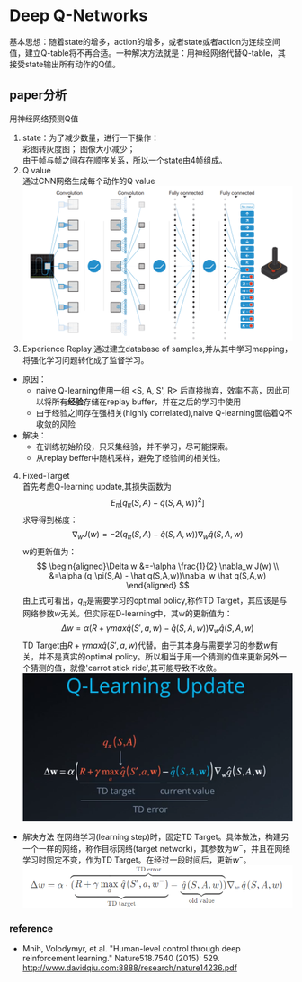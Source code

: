 <script type="text/javascript" src="http://cdn.mathjax.org/mathjax/latest/MathJax.js?config=default"></script>  

# Deep Q-Networks  
基本思想：随着state的增多，action的增多，或者state或者action为连续空间值，建立Q-table将不再合适。一种解决方法就是：用神经网络代替Q-table，其接受state输出所有动作的Q值。
## paper分析
用神经网络预测Q值  
1. state：为了减少数量，进行一下操作：  
彩图转灰度图； 
图像大小减少；  
由于帧与帧之间存在顺序关系，所以一个state由4帧组成。  
2. Q value  
通过CNN网络生成每个动作的Q value  
![avatar](./imgs/cnn_config.png)
3. Experience Replay
通过建立database of samples,并从其中学习mapping，将强化学习问题转化成了监督学习。
* 原因：
    * naive Q-learning使用一组 <S, A, S', R> 后直接抛弃，效率不高，因此可以将所有**经验**存储在replay buffer，并在之后的学习中使用
    * 由于经验之间存在强相关(highly correlated),naive Q-learning面临着Q不收敛的风险
* 解决：
    * 在训练初始阶段，只采集经验，并不学习，尽可能探索。
    * 从replay beffer中随机采样，避免了经验间的相关性。
4. Fixed-Target  
首先考虑Q-learning update,其损失函数为
    $$E_\pi [q_\pi(S,A) - \hat q(S,A,w))^2]$$
求导得到梯度：
        $$\nabla_w J(w)=-2(q_\pi(S,A) - \hat q(S,A,w))\nabla_w \hat q(S,A,w)$$
w的更新值为：
$$
\begin{aligned}\Delta w
&=-\alpha \frac{1}{2} \nabla_w J(w) \\
&=\alpha (q_\pi(S,A) - \hat q(S,A,w))\nabla_w \hat q(S,A,w)
\end{aligned}
$$
由上式可看出，$q_\pi$是需要学习的optimal policy,称作TD Target，其应该是与网络参数$w$无关。但实际在D-learning中，其w的更新值为：
    $$\Delta w=\alpha (R+\gamma max\hat q(S',a, w) - \hat q(S,A,w))\nabla_w \hat q(S,A,w)$$
TD Target由$R+\gamma max\hat q(S',a, w)$代替。由于其本身与需要学习的参数$w$有关，并不是真实的optimal policy。所以相当于用一个猜测的值来更新另外一个猜测的值，就像'carrot stick ride',其可能导致不收敛。
![avatar](./imgs/q-up.png)
* 解决方法
在网络学习(learning step)时，固定TD Target。具体做法，构建另一个一样的网络，称作目标网络(target network)，其参数为$w^-$，并且在网络学习时固定不变，作为TD Target。在经过一段时间后，更新$w^-$。
![avatar](./imgs/q-up2.png)

### reference
- Mnih, Volodymyr, et al. "Human-level control through deep reinforcement learning." Nature518.7540 (2015): 529. http://www.davidqiu.com:8888/research/nature14236.pdf